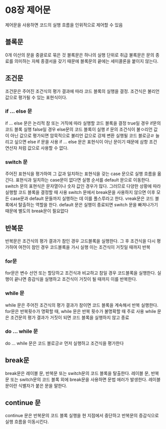 # 08장 제어문

제어문을 사용하면 코드의 실행 흐름을 인위적으로 제어할 수 있음

## 블록문

0개 이산의 문을 중괄로로 묶은 것
블록문은 하나의 실행 단위로 취급
불록문은 문의 종료를 의미하는 자체 종결서을 갖기 때문에 블록문의 끝에는 세미콜론을 붙이지 않는다.

## 조건문

조건문은 주어진 조건식의 평가 결과에 따라 코드 블록의 실행을 결정.
조건식은 불리언 값으로 평가될 수 있는 표현식이다.

### if ... else 문

if ... else 문은 논리적 참 또는 거직에 따라 실행할 코드 블록을 결정
true일 경우 if문의 코드 블록 실행
false일 경우 else문의 코드 블록이 실행
if 문의 조건식이 불ㅇ리언 값이 아닌 값으로 평가되면 암묵적으로 불리언 값으로 강제 변환
실행될 코드 블로긍ㄹ 늘리고 싶으면 else if 문을 사용
if ... else 문은 표현식이 아닌 문이기 때문에 삼항 조건 연산자 처럼 값으로 사용할 수 없다.

### switch 문

주어진 표현식을 평가하여 그 값과 일치하는 표현식을 갖는 case 문으로 실행 흐름을 옮긴다.
표현식과 일치하는 case문이 없다면 실행 순서를 default 문으로 이동한다.
switch 문의 표현식은 문자열이나 숫자 값인 경우가 많다. 그러므로 다양한 상황에 따라
실행할 코드 블록을 결정할 때 사용
switch 문에서 break문을 사용하지 않으면 이후 모든 case문과 default 문들까지 실행하는 데 이를 폴스루라고 한다.
vreak문은 코드 블록에서 탈출하는 역할을 한다.
default 문은 실행이 종료되면 switch 문을 빠져나가기 때문에 별도의 break문이 필요없다

## 반복문

반복문은 조건식의 평가 결과가 참인 경우 고드블록을 실행한다. 그 후 조건식을 다시 평가하여 여전이 참인 경우 코드블록을 가시 실행
이는 조건식이 거짓일 때까지 반복

### for문

for문은 변수 선언 또는 할당하고 조건식과 비교하고 참일 경우 코드블록을 실행한다. 실행이 끝나면 증감식을 실행하고 조건식이 거짓이 될 때까지 이를 반복한다.

### while 문

while 문은 주어진 조건식의 평가 결과가 참이면 코드 블록을 계속해서 반복 실행한다.
for문은 반복횟수가 명확할 때, while 문은 반복 횟수가 불명확할 때 주로 사용
while 문은 조건문의 평가 결과가 거짓이 되면 코드 블록을 실행하지 않고 종료

### do ... while 문

do ... while 문은 코드 블로긍ㄹ 먼저 실행하고 조건식을 평가한다

## break문

break문은 레이블 문, 반복문 또는 switch문의 코드 블록을 탈출한다.
레이블 문, 반복문 또는 switch문의 코드 블록 외에 break문을 사용하면 문법 에러가 발생한다.
레이블 문이란 식별자가 붙은 문을 말한다.

## continue 문

continue 문은 반복문의 코드 블록 실행을 현 지점에서 중단하고 반복문의 증감식으로 실행 흐름을 이동시킨다.
